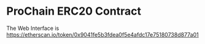 # ProChain ERC20 Contract

The Web Interface is https://etherscan.io/token/0x9041fe5b3fdea0f5e4afdc17e75180738d877a01
